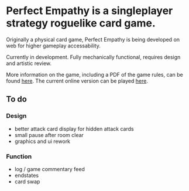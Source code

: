 # Perfect Empathy is a singleplayer strategy roguelike card game.

Originally a physical card game, Perfect Empathy is being developed on web for higher gameplay accessability.

Currently in development. Fully mechanically functional, requires design and artistic review.

More information on the game, including a PDF of the game rules, can be found [here](https://v-os.ca/Perfectus%20Empatheia).
The current online version can be played [here](https://v-exec.github.io/Perfect-Empathy/).

## To do

### Design
- better attack card display for hidden attack cards
- small pause after room clear
- graphics and ui rework

### Function
- log / game commentary feed
- endstates
- card swap